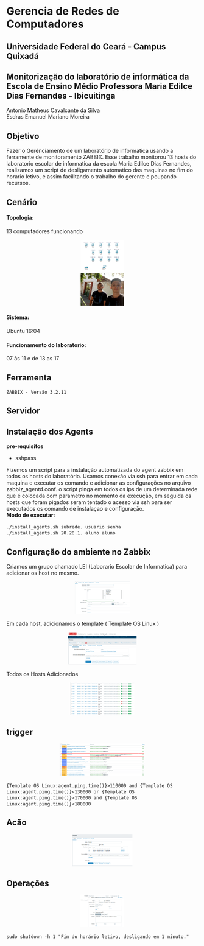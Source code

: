 # Gerencia de Redes de Computadores
## Universidade Federal do Ceará - Campus Quixadá

## Monitorização do laboratório de informática da Escola de Ensino Médio Professora Maria Edilce Dias Fernandes - Ibicuitinga


Antonio Matheus Cavalcante da Silva <br>
Esdras Emanuel Mariano Moreira

## Objetivo
Fazer o Gerênciamento de um laboratório de informatica usando a ferramente de monitoramento ZABBIX. Esse trabalho monitorou 13 hosts do laboratorio escolar de informatica da escola Maria Edilce Dias Fernandes, realizamos um script de desligamento automatico das maquinas no fim do horario letivo, e assim facilitando o trabalho do gerente e poupando recursos.

## Cenário

#### Topologia:
13 computadores funcionando

<div align="center"><img src="img/Topologia.png" alt="" style="width:80; height:85px;"/></div>
<div align="center"><img src="img/IMG_20180615_142759.jpg" alt="" style="width:80; height:85px;"/></div>

#### Sistema:
Ubuntu 16:04 

#### Funcionamento do laboratorio: 
07 às 11 e de 13 as 17

## Ferramenta
```
ZABBIX - Versão 3.2.11
```
## Servidor


## Instalação dos Agents
**pre-requisitos**
- sshpass

Fizemos um script para a instalação automatizada do agent zabbix em todos os hosts do laboratório. Usamos conexão via ssh para entrar em cada maquina e executar os comando e adicionar as configurações no arquivo zabbiz_agentd.conf.
o script pinga em todos os ips de um determinada rede que é colocada com parametro no momento da execução, em seguida os hosts que foram pigados seram tentado o acesso via ssh para ser executados os comando de instalaçao e configuração. <br>
**Modo de executar:**
```
./install_agents.sh subrede. usuario senha
./install_agents.sh 20.20.1. aluno aluno
```

## Configuração do ambiente no Zabbix

Criamos um grupo chamado LEI (Laborario Escolar de Informatica) para adicionar os host no mesmo.
<div align="center"><img src="img/gerencia06.png" alt="" style="width:80; height:85px;"/></div>

Em cada host, adicionamos o template ( Template OS Linux )
<div align="center"><img src="img/gerencia07.png" alt="" style="width:80; height:85px;"/></div>

Todos os Hosts Adicionados 
<div align="center"><img src="img/gerencia08.png" alt="" style="width:80; height:85px;"/></div>

## trigger

<div align="center"><img src="img/gerencia09.png" alt="" style="width:80; height:85px;"/></div>

```
{Template OS Linux:agent.ping.time()}>110000 and {Template OS Linux:agent.ping.time()}<130000 or {Template OS Linux:agent.ping.time()}>170000 and {Template OS Linux:agent.ping.time()}<180000
```
## Acão

<div align="center"><img src="img/gerencia04.png" alt="" style="width:80; height:85px;"/></div>

## Operações
<div align="center"><img src="img/gerencia05.png" alt="" style="width:80; height:85px;"/></div>

```
sudo shutdown -h 1 "Fim do horário letivo, desligando em 1 minuto."
```
